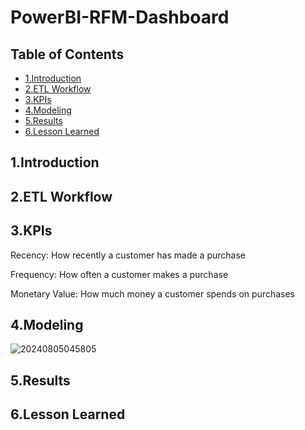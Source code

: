 # PowerBI-RFM-Dashboard
## Table of Contents
- [1.Introduction](#1.Introduction)
- [2.ETL Workflow](#2.ETL-Workflow)
- [3.KPIs](#3.KPIs)
- [4.Modeling](#4.Modeling)
- [5.Results](#5.Results)
- [6.Lesson Learned](#6.lesson-learned)
## 1.Introduction
## 2.ETL Workflow
## 3.KPIs
Recency: How recently a customer has made a purchase

Frequency: How often a customer makes a purchase

Monetary Value: How much money a customer spends on purchases
## 4.Modeling 
![20240805045805](https://github.com/user-attachments/assets/e1478b26-22b0-4c70-bf2a-afc59eca0cd3)
## 5.Results
## 6.Lesson Learned
